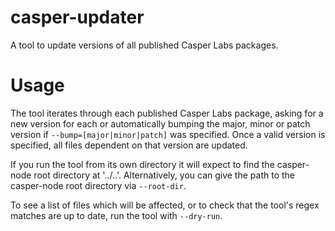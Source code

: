 # casper-updater

A tool to update versions of all published Casper Labs packages.

# Usage

The tool iterates through each published Casper Labs package, asking for a new version for each or automatically bumping the major, minor or patch version if `--bump=[major|minor|patch]` was specified.  Once a valid version is specified, all files dependent on that version are updated.

If you run the tool from its own directory it will expect to find the casper-node root directory at '../..'.  Alternatively, you can give the path to the casper-node root directory via `--root-dir`.    

To see a list of files which will be affected, or to check that the tool's regex matches are up to date, run the tool with `--dry-run`.
